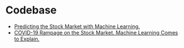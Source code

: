 # Codebase

* [Predicting the Stock Market with Machine Learning.](https://github.com/vhinny-investing/codebase/blob/master/apps/income_prediction/app.py)
* [COVID-19 Rampage on the Stock Market. Machine Learning Comes to Explain.](https://github.com/vhinny-investing/codebase/blob/master/apps/covid/eda/Plots.ipynb)